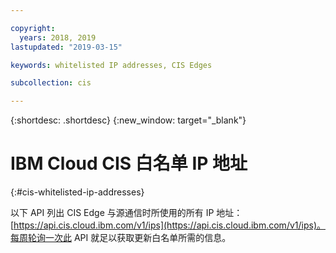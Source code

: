 ```yaml
---

copyright:
  years: 2018, 2019
lastupdated: "2019-03-15"

keywords: whitelisted IP addresses, CIS Edges

subcollection: cis

---
```

{:shortdesc: .shortdesc}
{:new_window: target="_blank"}

# IBM Cloud CIS 白名单 IP 地址
{:#cis-whitelisted-ip-addresses}

以下 API 列出 CIS Edge 与源通信时所使用的所有 IP 地址：[https://api.cis.cloud.ibm.com/v1/ips](https://api.cis.cloud.ibm.com/v1/ips)。每周轮询一次此 API 就足以获取更新白名单所需的信息。
